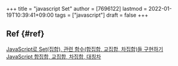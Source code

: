 +++
title = "javascript Set"
author = [7696122]
lastmod = 2022-01-19T10:39:41+09:00
tags = ["javascript"]
draft = false
+++

## Ref {#ref}

[JavaScript로 Set(집합), 관련 함수(합집합, 교집합, 차집합)들 구현하기](https://jun-choi-4928.medium.com/javascript%EB%A1%9C-set-%EC%A7%91%ED%95%A9-%EA%B4%80%EB%A0%A8-%ED%95%A8%EC%88%98-%ED%95%A9%EC%A7%91%ED%95%A9-%EA%B5%90%EC%A7%91%ED%95%A9-%EC%B0%A8%EC%A7%91%ED%95%A9-%EB%93%A4-%EA%B5%AC%ED%98%84%ED%95%98%EA%B8%B0-e7d4d820b03c)  
[JavaScript 합집합, 교집합, 차집합, 대칭차](https://zetawiki.com/wiki/JavaScript%5F%ED%95%A9%EC%A7%91%ED%95%A9,%5F%EA%B5%90%EC%A7%91%ED%95%A9,%5F%EC%B0%A8%EC%A7%91%ED%95%A9,%5F%EB%8C%80%EC%B9%AD%EC%B0%A8)
